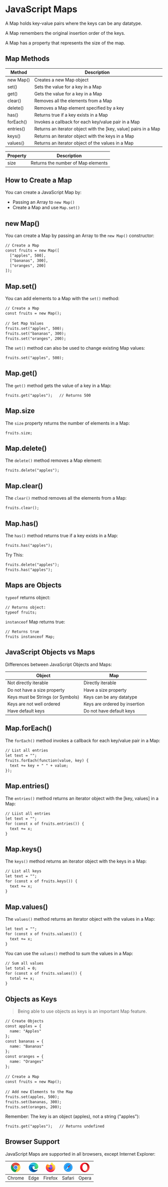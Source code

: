 # JavaScript Maps

A Map holds key-value pairs where the keys can be any datatype.

A Map remembers the original insertion order of the keys.

A Map has a property that represents the size of the map.


## Map Methods

| **Method** | **Description**                                                 |
| ---------- | --------------------------------------------------------------- |
| new Map()  | Creates a new Map object                                        |
| set()      | Sets the value for a key in a Map                               |
| get()      | Gets the value for a key in a Map                               |
| clear()    | Removes all the elements from a Map                             |
| delete()   | Removes a Map element specified by a key                        |
| has()      | Returns true if a key exists in a Map                           |
| forEach()  | Invokes a callback for each key/value pair in a Map             |
| entries()  | Returns an iterator object with the [key, value] pairs in a Map |
| keys()     | Returns an iterator object with the keys in a Map               |
| values()   | Returns an iterator object of the values in a Map               |

| **Property** | **Description**                    |
| ------------ | ---------------------------------- |
| size         | Returns the number of Map elements |

## How to Create a Map

You can create a JavaScript Map by:

* Passing an Array to `new Map()`
* Create a Map and use `Map.set()`

## new Map()

You can create a Map by passing an Array to the `new Map()` constructor:

```
// Create a Map
const fruits = new Map([
  ["apples", 500],
  ["bananas", 300],
  ["oranges", 200]
]);
```

## Map.set()

You can add elements to a Map with the `set()` method:

```
// Create a Map
const fruits = new Map();

// Set Map Values
fruits.set("apples", 500);
fruits.set("bananas", 300);
fruits.set("oranges", 200);
```

The `set()` method can also be used to change existing Map values:

```
fruits.set("apples", 500);
```

## Map.get()

The `get()` method gets the value of a key in a Map:

```
fruits.get("apples");   // Returns 500
```

## Map.size

The `size` property returns the number of elements in a Map:

```
fruits.size;
```

## Map.delete()

The `delete()` method removes a Map element:

```
fruits.delete("apples");
```

## Map.clear()

The `clear()` method removes all the elements from a Map:

```
fruits.clear();
```

## Map.has()

The `has()` method returns true if a key exists in a Map:

```
fruits.has("apples");
```

Try This:

```
fruits.delete("apples");
fruits.has("apples");
```

## Maps are Objects

`typeof` returns object:

```
// Returns object:
typeof fruits;
```

`instanceof` Map returns true:

```
// Returns true
fruits instanceof Map;
```

## JavaScript Objects vs Maps

Differences between JavaScript Objects and Maps:

| **Object**                        | **Map**                       |
| --------------------------------- | ----------------------------- |
| Not directly iterable             | Directly iterable             |
| Do not have a size property       | Have a size property          |
| Keys must be Strings (or Symbols) | Keys can be any datatype      |
| Keys are not well ordered         | Keys are ordered by insertion |
| Have default keys                 | Do not have default keys      |

## Map.forEach()

The `forEach()` method invokes a callback for each key/value pair in a Map:


```
// List all entries
let text = "";
fruits.forEach(function(value, key) {
  text += key + " " + value; 
});
```

## Map.entries()

The `entries()` method returns an iterator object with the [key, values] in a Map:

```
// Liist all entries
let text = "";
for (const x of fruits.entries()) {
  text += x;
}
```

## Map.keys()

The `keys()` method returns an iterator object with the keys in a Map:

```
// List all keys
let text = "";
for (const x of fruits.keys()) {
  text += x;
}
```

## Map.values()

The `values()` method returns an iterator object with the values in a Map:

```
let text = "";
for (const x of fruits.values()) {
  text += x;
}
```

You can use the `values()` method to sum the values in a Map:

```
// Sum all values
let total = 0;
for (const x of fruits.values()) {
  total += x;
}
```

## Objects as Keys

> Being able to use objects as keys is an important Map feature.

```
// Create Objects
const apples = {
  name: "Apples"
};
const bananas = {
  name: "Bananas"
};
const oranges = {
  name: "Oranges"
};

// Create a Map
const fruits = new Map();

// Add new Elements to the Map
fruits.set(apples, 500);
fruits.set(bananas, 300);
fruits.set(oranges, 200);
```

Remember: The key is an object (apples), not a string ("apples"):

```
fruits.get("apples");   // Returns undefined
```

## Browser Support

JavaScript Maps are supported in all browsers, except Internet Explorer:

| ![chrome](../../JS%20Tutorial/__26_array_iteration/compatible_chrome.png) | ![edge](../../JS%20Tutorial/__26_array_iteration/compatible_edge.png) | ![firefox](../../JS%20Tutorial/__26_array_iteration/compatible_firefox.png) | ![safari](../../JS%20Tutorial/__26_array_iteration/compatible_safari.png) | ![operamini](../../JS%20Tutorial/__26_array_iteration/compatible_opera.png) |
| ------------------------------------------------------------------------- | --------------------------------------------------------------------- | --------------------------------------------------------------------------- | ------------------------------------------------------------------------- | --------------------------------------------------------------------------- |
| Chrome                                                                    | Edge                                                                  | Firefox                                                                     | Safari                                                                    | Opera                                                                       |
